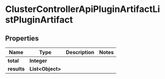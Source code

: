 

# ClusterControllerApiPluginArtifactListPluginArtifact


## Properties

| Name | Type | Description | Notes |
|------------ | ------------- | ------------- | -------------|
|**total** | **Integer** |  |  |
|**results** | **List&lt;Object&gt;** |  |  |



